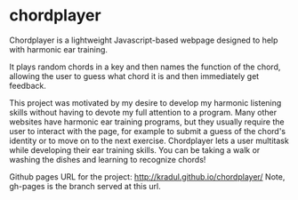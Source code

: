 chordplayer
===========

Chordplayer is a lightweight Javascript-based webpage designed to help with harmonic ear training.

It plays random chords in a key and then names the function of the chord, allowing the user to guess what chord it is and then immediately get feedback.

This project was motivated by my desire to develop my harmonic listening skills without having to devote my full attention to a program. Many other websites have harmonic ear training programs, but they usually require the user to interact with the page, for example to submit a guess of the chord's identity or to move on to the next exercise. Chordplayer lets a user multitask while developing their ear training skills. You can be taking a walk or washing the dishes and learning to recognize chords!

Github pages URL for the project: http://kradul.github.io/chordplayer/
Note, gh-pages is the branch served at this url.
